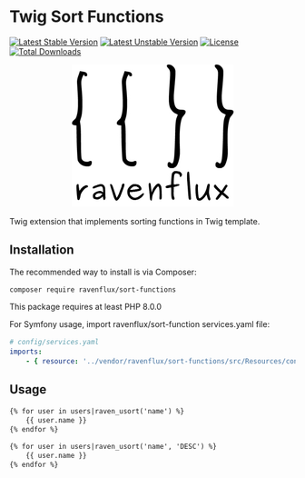 # Twig Sort Functions

[![Latest Stable Version](https://poser.pugx.org/ravenflux/sort-functions/v/stable)](https://packagist.org/packages/ravenflux/sort-functions) 
[![Latest Unstable Version](https://poser.pugx.org/ravenflux/sort-functions/v/unstable)](https://packagist.org/packages/ravenflux/sort-functions) 
[![License](https://poser.pugx.org/ravenflux/sort-functions/license)](https://packagist.org/packages/ravenflux/sort-functions) 
[![Total Downloads](https://poser.pugx.org/ravenflux/sort-functions/downloads)](https://packagist.org/packages/ravenflux/sort-functions)

<p align="center">
  <img src="https://github.com/ravenflux/ravenflux/raw/master/ravenflux.jpg">
</p>

Twig extension that implements sorting functions in Twig template.

Installation
------------
The recommended way to install is via Composer:
```shell
composer require ravenflux/sort-functions
```
This package requires at least PHP 8.0.0

For Symfony usage, import ravenflux/sort-function services.yaml file:
```yaml
# config/services.yaml
imports:
    - { resource: '../vendor/ravenflux/sort-functions/src/Resources/config/services.yaml' }
```
Usage
------------
```twig
{% for user in users|raven_usort('name') %}
    {{ user.name }}
{% endfor %}
```
```twig
{% for user in users|raven_usort('name', 'DESC') %}
    {{ user.name }}
{% endfor %}
```
